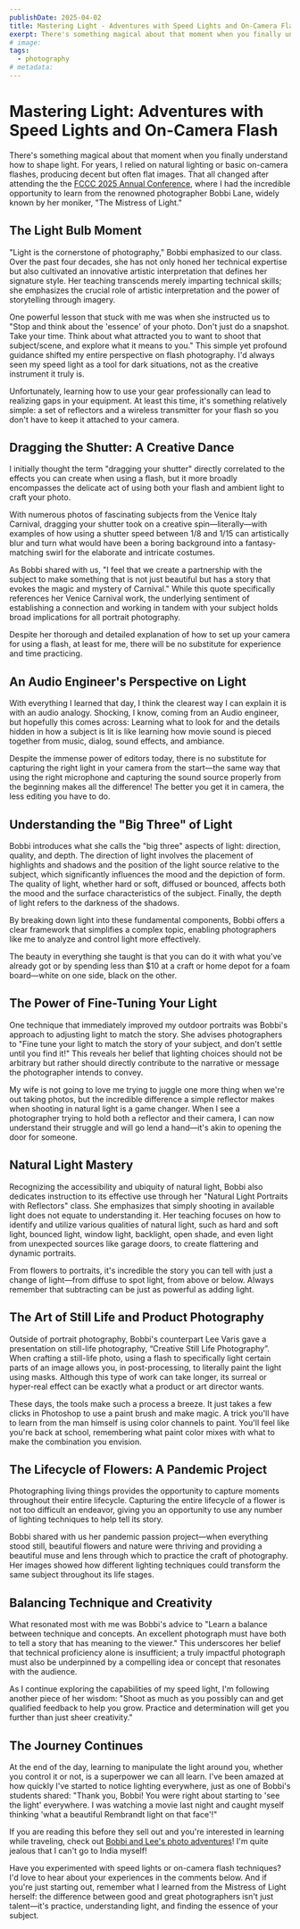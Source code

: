 ```yaml
---
publishDate: 2025-04-02
title: Mastering Light - Adventures with Speed Lights and On-Camera Flash
exerpt: There's something magical about that moment when you finally understand how to shape light.
# image:
tags:
  - photography
# metadata:
---
```


# Mastering Light: Adventures with Speed Lights and On-Camera Flash

There's something magical about that moment when you finally understand how to shape light. For years, I relied on natural lighting or basic on-camera flashes, producing decent but often flat images. That all changed after attending the the [FCCC 2025 Annual Conference](https://dpi-sig.org/Members/f3c25/mainpage.html), where I had the incredible opportunity to learn from the renowned photographer Bobbi Lane, widely known by her moniker, "The Mistress of Light."

## The Light Bulb Moment

"Light is the cornerstone of photography," Bobbi emphasized to our class. Over the past four decades, she has not only honed her technical expertise but also cultivated an innovative artistic interpretation that defines her signature style. Her teaching transcends merely imparting technical skills; she emphasizes the crucial role of artistic interpretation and the power of storytelling through imagery.

One powerful lesson that stuck with me was when she instructed us to "Stop and think about the 'essence' of your photo. Don't just do a snapshot. Take your time. Think about what attracted you to want to shoot that subject/scene, and explore what it means to you." This simple yet profound guidance shifted my entire perspective on flash photography. I'd always seen my speed light as a tool for dark situations, not as the creative instrument it truly is.

Unfortunately, learning how to use your gear professionally can lead to realizing gaps in your equipment. At least this time, it's something relatively simple: a set of reflectors and a wireless transmitter for your flash so you don't have to keep it attached to your camera.

## Dragging the Shutter: A Creative Dance

I initially thought the term "dragging your shutter" directly correlated to the effects you can create when using a flash, but it more broadly encompasses the delicate act of using both your flash and ambient light to craft your photo.

With numerous photos of fascinating subjects from the Venice Italy Carnival, dragging your shutter took on a creative spin—literally—with examples of how using a shutter speed between 1/8 and 1/15 can artistically blur and turn what would have been a boring background into a fantasy-matching swirl for the elaborate and intricate costumes.

As Bobbi shared with us, "I feel that we create a partnership with the subject to make something that is not just beautiful but has a story that evokes the magic and mystery of Carnival." While this quote specifically references her Venice Carnival work, the underlying sentiment of establishing a connection and working in tandem with your subject holds broad implications for all portrait photography.

Despite her thorough and detailed explanation of how to set up your camera for using a flash, at least for me, there will be no substitute for experience and time practicing.

## An Audio Engineer's Perspective on Light

With everything I learned that day, I think the clearest way I can explain it is with an audio analogy. Shocking, I know, coming from an Audio engineer, but hopefully this comes across: Learning what to look for and the details hidden in how a subject is lit is like learning how movie sound is pieced together from music, dialog, sound effects, and ambiance.

Despite the immense power of editors today, there is no substitute for capturing the right light in your camera from the start—the same way that using the right microphone and capturing the sound source properly from the beginning makes all the difference! The better you get it in camera, the less editing you have to do.

## Understanding the "Big Three" of Light

Bobbi introduces what she calls the "big three" aspects of light: direction, quality, and depth. The direction of light involves the placement of highlights and shadows and the position of the light source relative to the subject, which significantly influences the mood and the depiction of form. The quality of light, whether hard or soft, diffused or bounced, affects both the mood and the surface characteristics of the subject. Finally, the depth of light refers to the darkness of the shadows.

By breaking down light into these fundamental components, Bobbi offers a clear framework that simplifies a complex topic, enabling photographers like me to analyze and control light more effectively.

The beauty in everything she taught is that you can do it with what you've already got or by spending less than $10 at a craft or home depot for a foam board—white on one side, black on the other.

## The Power of Fine-Tuning Your Light

One technique that immediately improved my outdoor portraits was Bobbi's approach to adjusting light to match the story. She advises photographers to "Fine tune your light to match the story of your subject, and don't settle until you find it!" This reveals her belief that lighting choices should not be arbitrary but rather should directly contribute to the narrative or message the photographer intends to convey.

My wife is not going to love me trying to juggle one more thing when we're out taking photos, but the incredible difference a simple reflector makes when shooting in natural light is a game changer. When I see a photographer trying to hold both a reflector and their camera, I can now understand their struggle and will go lend a hand—it's akin to opening the door for someone.

## Natural Light Mastery

Recognizing the accessibility and ubiquity of natural light, Bobbi also dedicates instruction to its effective use through her "Natural Light Portraits with Reflectors" class. She emphasizes that simply shooting in available light does not equate to understanding it. Her teaching focuses on how to identify and utilize various qualities of natural light, such as hard and soft light, bounced light, window light, backlight, open shade, and even light from unexpected sources like garage doors, to create flattering and dynamic portraits.

From flowers to portraits, it's incredible the story you can tell with just a change of light—from diffuse to spot light, from above or below. Always remember that subtracting can be just as powerful as adding light.

## The Art of Still Life and Product Photography

Outside of portrait photography, Bobbi's counterpart Lee Varis gave a presentation on still-life photography, “Creative Still Life Photography”. When crafting a still-life photo, using a flash to specifically light certain parts of an image allows you, in post-processing, to literally paint the light using masks. Although this type of work can take longer, its surreal or hyper-real effect can be exactly what a product or art director wants.

These days, the tools make such a process a breeze. It just takes a few clicks in Photoshop to use a paint brush and make magic. A trick you'll have to learn from the man himself is using color channels to paint. You'll feel like you're back at school, remembering what paint color mixes with what to make the combination you envision.

## The Lifecycle of Flowers: A Pandemic Project

Photographing living things provides the opportunity to capture moments throughout their entire lifecycle. Capturing the entire lifecycle of a flower is not too difficult an endeavor, giving you an opportunity to use any number of lighting techniques to help tell its story.

Bobbi shared with us her pandemic passion project—when everything stood still, beautiful flowers and nature were thriving and providing a beautiful muse and lens through which to practice the craft of photography. Her images showed how different lighting techniques could transform the same subject throughout its life stages.

## Balancing Technique and Creativity

What resonated most with me was Bobbi's advice to "Learn a balance between technique and concepts. An excellent photograph must have both to tell a story that has meaning to the viewer." This underscores her belief that technical proficiency alone is insufficient; a truly impactful photograph must also be underpinned by a compelling idea or concept that resonates with the audience.

As I continue exploring the capabilities of my speed light, I'm following another piece of her wisdom: "Shoot as much as you possibly can and get qualified feedback to help you grow. Practice and determination will get you further than just sheer creativity."

## The Journey Continues

At the end of the day, learning to manipulate the light around you, whether you control it or not, is a superpower we can all learn. I've been amazed at how quickly I've started to notice lighting everywhere, just as one of Bobbi's students shared: "Thank you, Bobbi! You were right about starting to 'see the light' everywhere. I was watching a movie last night and caught myself thinking 'what a beautiful Rembrandt light on that face'!"

If you are reading this before they sell out and you're interested in learning while traveling, check out [Bobbi and Lee's photo adventures](https://bobbiandleesphotoadventures.com/)! I'm quite jealous that I can't go to India myself!

Have you experimented with speed lights or on-camera flash techniques? I'd love to hear about your experiences in the comments below. And if you're just starting out, remember what I learned from the Mistress of Light herself: the difference between good and great photographers isn't just talent—it's practice, understanding light, and finding the essence of your subject.
